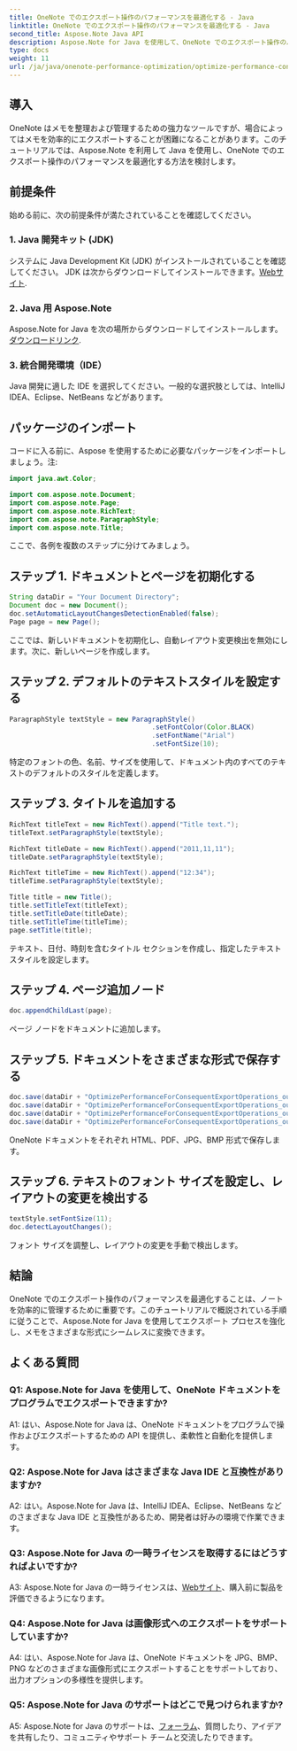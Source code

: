 ```yaml
---
title: OneNote でのエクスポート操作のパフォーマンスを最適化する - Java
linktitle: OneNote でのエクスポート操作のパフォーマンスを最適化する - Java
second_title: Aspose.Note Java API
description: Aspose.Note for Java を使用して、OneNote でのエクスポート操作のパフォーマンスを最適化する方法を学習します。効率的に変換するためのステップバイステップのガイド。
type: docs
weight: 11
url: /ja/java/onenote-performance-optimization/optimize-performance-consequent-export/
---
```

## 導入

OneNote はメモを整理および管理するための強力なツールですが、場合によってはメモを効率的にエクスポートすることが困難になることがあります。このチュートリアルでは、Aspose.Note を利用して Java を使用し、OneNote でのエクスポート操作のパフォーマンスを最適化する方法を検討します。

## 前提条件

始める前に、次の前提条件が満たされていることを確認してください。

### 1. Java 開発キット (JDK)
システムに Java Development Kit (JDK) がインストールされていることを確認してください。 JDK は次からダウンロードしてインストールできます。[Webサイト](https://www.oracle.com/java/technologies/javase-jdk11-downloads.html).

### 2. Java 用 Aspose.Note
 Aspose.Note for Java を次の場所からダウンロードしてインストールします。[ダウンロードリンク](https://releases.aspose.com/note/java/).

### 3. 統合開発環境（IDE）
Java 開発に適した IDE を選択してください。一般的な選択肢としては、IntelliJ IDEA、Eclipse、NetBeans などがあります。

## パッケージのインポート

コードに入る前に、Aspose を使用するために必要なパッケージをインポートしましょう。注:

```java
import java.awt.Color;

import com.aspose.note.Document;
import com.aspose.note.Page;
import com.aspose.note.RichText;
import com.aspose.note.ParagraphStyle;
import com.aspose.note.Title;
```

ここで、各例を複数のステップに分けてみましょう。

## ステップ 1. ドキュメントとページを初期化する

```java
String dataDir = "Your Document Directory";
Document doc = new Document();
doc.setAutomaticLayoutChangesDetectionEnabled(false);
Page page = new Page();
```

ここでは、新しいドキュメントを初期化し、自動レイアウト変更検出を無効にします。次に、新しいページを作成します。

## ステップ 2. デフォルトのテキストスタイルを設定する

```java
ParagraphStyle textStyle = new ParagraphStyle()
                                    .setFontColor(Color.BLACK)
                                    .setFontName("Arial")
                                    .setFontSize(10);
```

特定のフォントの色、名前、サイズを使用して、ドキュメント内のすべてのテキストのデフォルトのスタイルを定義します。

## ステップ 3. タイトルを追加する

```java
RichText titleText = new RichText().append("Title text.");
titleText.setParagraphStyle(textStyle);

RichText titleDate = new RichText().append("2011,11,11");
titleDate.setParagraphStyle(textStyle);

RichText titleTime = new RichText().append("12:34");
titleTime.setParagraphStyle(textStyle);

Title title = new Title();
title.setTitleText(titleText);
title.setTitleDate(titleDate);
title.setTitleTime(titleTime);
page.setTitle(title);
```

テキスト、日付、時刻を含むタイトル セクションを作成し、指定したテキスト スタイルを設定します。

## ステップ 4. ページ追加ノード

```java
doc.appendChildLast(page);
```

ページ ノードをドキュメントに追加します。

## ステップ 5. ドキュメントをさまざまな形式で保存する

```java
doc.save(dataDir + "OptimizePerformanceForConsequentExportOperations_out.html");
doc.save(dataDir + "OptimizePerformanceForConsequentExportOperations_out.pdf");
doc.save(dataDir + "OptimizePerformanceForConsequentExportOperations_out.jpg");
doc.save(dataDir + "OptimizePerformanceForConsequentExportOperations_out.bmp");
```

OneNote ドキュメントをそれぞれ HTML、PDF、JPG、BMP 形式で保存します。

## ステップ 6. テキストのフォント サイズを設定し、レイアウトの変更を検出する

```java
textStyle.setFontSize(11);
doc.detectLayoutChanges();
```

フォント サイズを調整し、レイアウトの変更を手動で検出します。

## 結論

OneNote でのエクスポート操作のパフォーマンスを最適化することは、ノートを効率的に管理するために重要です。このチュートリアルで概説されている手順に従うことで、Aspose.Note for Java を使用してエクスポート プロセスを強化し、メモをさまざまな形式にシームレスに変換できます。

## よくある質問

### Q1: Aspose.Note for Java を使用して、OneNote ドキュメントをプログラムでエクスポートできますか?

A1: はい、Aspose.Note for Java は、OneNote ドキュメントをプログラムで操作およびエクスポートするための API を提供し、柔軟性と自動化を提供します。

### Q2: Aspose.Note for Java はさまざまな Java IDE と互換性がありますか?

A2: はい。Aspose.Note for Java は、IntelliJ IDEA、Eclipse、NetBeans などのさまざまな Java IDE と互換性があるため、開発者は好みの環境で作業できます。

### Q3: Aspose.Note for Java の一時ライセンスを取得するにはどうすればよいですか?

 A3: Aspose.Note for Java の一時ライセンスは、[Webサイト](https://purchase.aspose.com/temporary-license/)、購入前に製品を評価できるようになります。

### Q4: Aspose.Note for Java は画像形式へのエクスポートをサポートしていますか?

A4: はい、Aspose.Note for Java は、OneNote ドキュメントを JPG、BMP、PNG などのさまざまな画像形式にエクスポートすることをサポートしており、出力オプションの多様性を提供します。

### Q5: Aspose.Note for Java のサポートはどこで見つけられますか?

 A5: Aspose.Note for Java のサポートは、[フォーラム](https://forum.aspose.com/c/note/28)、質問したり、アイデアを共有したり、コミュニティやサポート チームと交流したりできます。